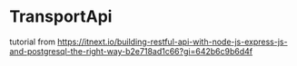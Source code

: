 # TransportApi
tutorial from
https://itnext.io/building-restful-api-with-node-js-express-js-and-postgresql-the-right-way-b2e718ad1c66?gi=642b6c9b6d4f
